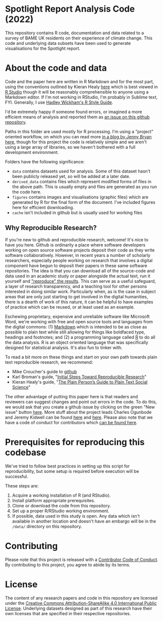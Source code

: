 # Spotlight Report Analysis Code (2022)

This repository contains R code, documentation and data related to a survey of BAME UK residents on their experience of climate change. This code and underlying data subsets have been used to generate visualisations for the Spotlight report.


# About the code and data

Code and the paper here are written in R Markdown and for the most part, using the conventions outlined by Kieran Healy [here](https://kieranhealy.org/blog/archives/2014/01/23/plain-text/) which is best viewed in [R Studio](https://www.rstudio.com) though it will be reasonably comprehensible to anyone using a Markdown editor. If I'm not working in RStudio, I'm probably in Sublime text, FYI. Generally, I use [Hadley Wickham's R Style Guide](http://adv-r.had.co.nz/Style.html). 

I'd be extremely happy if someone found errors, or imagined a more efficient means of analysis and reported them as [an issue on this github repository](https://github.com/climate-experiences/spotlight-report/issues).

Paths in this folder are used mostly for R processing. I'm using a "project" oriented workflow, on which you can read more [in a blog by Jenny Bryan here](https://www.tidyverse.org/blog/2017/12/workflow-vs-script/), though for this project the code is relatively simple and we aren't using a large array of libraries, so we haven't bothered with a full development environment. 

Folders have the following significance:

- `data` contains datasets used for analysis. Some of this dataset hasn't been publicly released yet, so will be added at a later date.
- `derived_data` contains files which represent modified forms of files in the above path. This is usually empty and files are generated as you run the code here.
- `figures` contains images and visualisations (graphic files) which are generated by R for the final form of the document. I've included figures here for efficient downloading.
- `cache` isn't included in github but is usually used for working files


## Why Reproducible Research?

If you're new to github and reproducible research, welcome! It's nice to have you here. Github is ordinarily a place where software developers working on open source software projects deposit their code as they write software collaboratively. However, in recent years a number of scholarly researchers, especially people working on research that involves a digital component have begun to deposit their papers in these same software repositories. The idea is that you can download all of the source-code and data used in an academic study or paper alongside the actual text, run it yourself and ["reproduce" the results](http://kbroman.org/steps2rr/). This can serve as a useful safeguard, a layer of research transparency, and a teaching tool for other persons interested in doing similar work. Particularly when, as is the case in subject areas that are only just starting to get involved in the digital humanities, there is a dearth of work of this nature, it can be helpful to have examples of practice which can be reused, or at least used as an example.

Eschewing proprietary, expensive and unreliable software like Microsoft Word, we're working with free and open source tools and languages from the digital commons: (1) [Markdown](https://en.wikipedia.org/wiki/Markdown) which is intended to be as close as possible to plain text while still allowing for things like boldfaced type, headings and footnotes; and (2) a programming language called [R](https://en.wikipedia.org/wiki/R_(programming_language)) to do all the data analysis. R is an object oriented language that was specifically designed for statistical analysis. It's also fun to tinker with.

To read a bit more on these things and start on your own path towards plain text reproducible research, we recommend:
- Mike Croucher's guide to [github](https://github.com/mikecroucher/Git_Academic_Benefits)
- Karl Broman's guide, "[Initial Steps Toward Reproducible Research](http://kbroman.org/steps2rr/)"
- Kieran Healy's guide, "[The Plain Person’s Guide to Plain Text Social Science](http://kieranhealy.org/files/papers/plain-person-text.pdf)"

The other advantage of putting this paper here is that readers and reviewers can suggest changes and point out errors in the code. To do this, we would ask that you create a github issue by clicking on the green "New issue" button [here](https://github.com/climate-experiences/spotlight-report/issues). More stuff about the project leads Charles Ogunbode and Jeremy Kidwell can be found [here](https://www.charlesogunbode.com/) and [here](http://jeremykidwell.info). Please also note that we have a code of conduct for contributors which [can be found here](https://github.com/climate-experiences/bame_climate_experiences_survey/blob/main/CODE_OF_CONDUCT.md).


# Prerequisites for reproducing this codebase

We've tried to follow best practices in setting up this script for reproducibility, but some setup is required before execution will be successful.

These steps are:

1. Acquire a working installation of R (and RStudio). 
2. Install platform appropriate prerequisites.
3. Clone or download the code from this repository.
4. Set up a proper R/RStudio working environment.
5. If possible, data used in this study is open. Any data which isn't available in another location and doesn't have an embargo will be in the `/data/` directory on this repository.


# Contributing

Please note that this project is released with a [Contributor Code of Conduct](CODE_OF_CONDUCT.md). By contributing to this project, you agree to abide by its terms.


# License

The content of any research papers and code in this repository are licensed under the [Creative Commons Attribution-ShareAlike 4.0 International Public License](https://creativecommons.org/licenses/by-sa/4.0/legalcode). Underlying datasets designed as part of this research have their own licenses that are specified in their respective repositories.